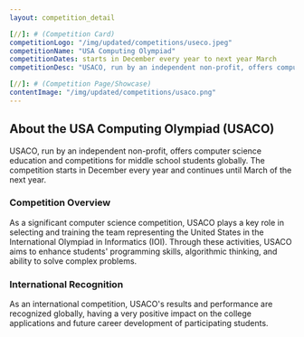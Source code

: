 ```yaml
---
layout: competition_detail

[//]: # (Competition Card)
competitionLogo: "/img/updated/competitions/useco.jpeg"
competitionName: "USA Computing Olympiad"
competitionDates: starts in December every year to next year March 
competitionDesc: "USACO, run by an independent non-profit, offers computer science education and competitions for middle school students globally."

[//]: # (Competition Page/Showcase)
contentImage: "/img/updated/competitions/usaco.png"
---
```


## About the USA Computing Olympiad (USACO)

USACO, run by an independent non-profit, offers computer science education and competitions for middle school students globally. The competition starts in December every year and continues until March of the next year.

### Competition Overview

As a significant computer science competition, USACO plays a key role in selecting and training the team representing the United States in the International Olympiad in Informatics (IOI). Through these activities, USACO aims to enhance students' programming skills, algorithmic thinking, and ability to solve complex problems.

### International Recognition

As an international competition, USACO's results and performance are recognized globally, having a very positive impact on the college applications and future career development of participating students.